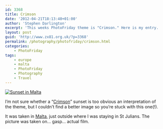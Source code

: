 ```yaml
---
id: 3368
title: Crimson
date: '2012-04-21T18:13:40+01:00'
author: 'Stephen Darlington'
excerpt: 'This weeks PhotoFriday theme is "Crimson." Here is my entry.'
layout: post
guid: 'http://www.zx81.org.uk/?p=3368'
permalink: /photography/photofriday/crimson.html
categories:
    - PhotoFriday
tags:
    - europe
    - malta
    - PhotoFriday
    - Photography
    - Travel
---
```


[![Sunset in Malta](https://i0.wp.com/farm8.staticflickr.com/7098/7099355777_7f88698186.jpg?resize=500%2C342)](http://www.flickr.com/photos/stephendarlington/7099355777/ "Sunset in Malta by stephendarlington, on Flickr")

I’m not sure whether a “[Crimson](http://www.photofriday.com/archives/challenge/001180.php)” sunset is too obvious an interpretation of the theme, but I couldn’t find a better image so you’re stuck with this one(!).

It was taken in [Malta](http://www.zx81.org.uk/travel/misc2003.html), just outside where I was staying in St Julians. The picture was taken on… gasp… actual film.